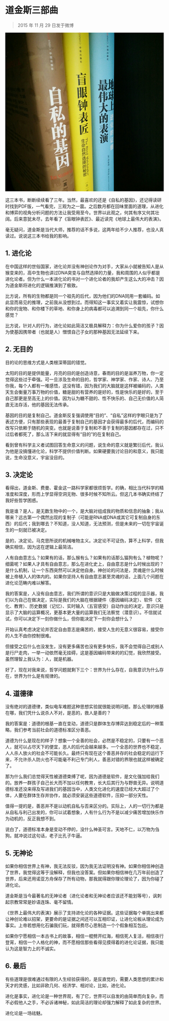 # 道金斯三部曲

> 2015 年 11 月 29 日发于微博

![alt text](image.png)

这三本书，断断续续看了三年。当然，最喜欢的还是《自私的基因》，还记得读研时找到PDF版，一气看完，三观为之一震。之后数月都在回味里面的道理，从进化和博弈的视角分析问题的方法让我受用至今。世界以此观之，何其有序又何其壮阔。后来意犹未尽，去年看了《盲眼钟表匠》、最近读完《地球上最伟大的表演》。

毫无疑问，道金斯是当代大师，推荐的话不多说，这两年给不少人推荐，也没人真读过。说说这三本书给我的影响。

## 1. 进化论
在中国这样的世俗国家，进化论并没有神创论作为对手，大家从小就被告知人是从猴变来的，高中生物也讲过DNA突变与自然选择的力量，我和周围的人似乎都是进化论者。但为什么一本进化论的书对一个进化论者的我却产生这么大的冲击？因为道金斯将进化的逻辑推演到了极致。

比方说，所有的生物都是同一个祖先的后代，因为他们的DNA同用一套编码。如此显而易见的推理，之前我从没想到过。而得知这一事实又着实让我震惊，试想你和你的宠物、和你楼下的草地、和你身上的病毒都可以追溯到同一个祖先，你什么感觉？

比方说，针对人的行为，进化论如此简洁又极具解释力：你为什么爱你的孩子？因为使基因携带者（也就是人）憎恨自己子女的那种基因无法延续下来。

## 2. 无目的
目的论的思维方式是人类根深蒂固的错觉。

太阳的目的是提供能量，月亮的目的是创造诗意，春雨的目的是滋养万物，你一定觉得这些过于牵强。可一旦涉及生命的目的，哲学家、神学家、作家、诗人、乃至你我，每个人都有一堆感悟，这没有错，因为我们的大脑就是这样被编码的，人类天生会衡量万事万物的价值，糖是甜的有营养的是好的，性是快乐的是好的，至于自己那更是至高无上的价值。因为认为糖不甜的、性不快乐的、自己无价值的人简直无法存活，他的基因无法传承。

基因的目的是复制自己。道金斯反复强调使用“目的”、“自私”这样的字眼只是为了表述方便，只有那些表现的最善于复制自己的基因才会获得最多的后代，而编码的改写只依赖于随机的突变。也就是说善于复制和不善于复制的基因都存在过，只不过后者都死了，那么活下来的就显得有“目的”的在复制自己。

看到曾有科学主义者试图回答生命意义的问题，说生命的意义就是繁衍后代，我认为他是没搞懂进化论，科学不提供价值判断。如果硬要我讨论目的和意义，我只能说，生命没意义，宇宙没目的。

## 3. 决定论
看得出，道金斯、费曼、霍金这一路科学家都很烦哲学。的确，相比当代科学的精准度和深度，形而上学显得空洞无物、很多时候不知所云。但这几本书确实终结了我好些哲学困惑。

我是谁？是人，是无数生物中的一个，是大脑对组成我的物质和信息的抽象；我从哪来？远古第一个偶然出现的复制子（可能是RNA或DNA或其它可复制自身的东西）的后代；我到哪去？不知道，没人知道，无法预测，但是未来的一切在宇宙诞生的一刻就已被决定。

是的，决定论。马克思所说的机械唯物主义。决定论不可证伪，算不上科学，但我确实相信，因为这在逻辑上最简洁。

人有自由意志么？如果有的话，那么猴有么？如果有的话那么猫狗有么？植物呢？细菌呢？如果人才具有自由意志，那么在进化史上，自由意志是什么时候出现的？是什么机制，让一个东西突然可以决定他自身。神创论的问法是，灵魂是什么时候被上帝植入人的体内的。如果你坚持人有自由意志甚至灵魂的话，上面几个问题在进化论范畴内难以解答。

我的答案是，人没有自由意志，我们所谓的意识只是大脑做决策过程的显示器，我们以为自己在做决定，实际是我们的大脑在根据硬件（基因编码决定）、软件（文化、教育）、历史数据（记忆）、实时输入（五官感受）自动作出的决定，意识只是显示了大脑的运算概况，更基本更大量的运算我们无法察觉（潜意识）。不信就试试，你可以决定下一刻你做什么，但你能决定下一刻你会想什么？

开始认真考虑决定论并否定自由意志是痛苦的，接受人生的无意义很容易，接受你的人生不由你控制很难。

但接受之后什么也没发生，没有更多痛苦也没有更多快乐，我不会觉得自己或别人是行尸走肉，一举一动依然毫无挂碍，这是基因编码带来的的幻觉，我欣然接受。虽然理智上我认为：人，就是机器。

好了，现在对我来说，哲学问题就剩下三个：世界为什么存在，自我意识为什么存在，世界为什么是有规律的。

## 4. 道德律
没有绝对的道德律，类似电车难题这种思想实验就很能说明问题。那么伦理的根基在哪，我们凭什么说杀人不对，是恶的，救人是善的？

我的答案是：道德的根基一直在变动，道德只是群体生存博弈达到稳定后的一种策略，我们参考当前社会的道德标准区分善恶。

道德为什么是现在的样子？想象一个全善的社会，必然是不稳定的，只要有一个恶人，就可以占尽天下的便宜，恶人的后代会越来越多。一个全恶的世界也不稳定，人人杀人放火的社会不可能长久。最终只有现在这个善恶并存的社会稳定的运行下来，不允许杀人防火也不可能毫不利己专门利人，善恶对错的界限也就这样被确定了。

那为什么我们总觉得天性被道德束缚了呢，因为道德是软件，是文化强加给我们的。放养一群孩子自己长大而不加以任何教育，长大后其行为与野兽无异。说明道德标准还没来得及写进我们的基因当中，人类文化进化的速度已经大大超过了个体，人要在群体生存并协作，就必须安装这些道德软件，压抑一部分天性。

值得一提的是，善恶并不是以动机自私与否来区分的。实际上，人的一切行为都是从自私与利己出发的，你可以试着想象，人有什么行为不是以减少痛苦增加快乐作为动机的，反正我想不到。

说白了，道德标准本身是变动不停的，没什么神圣可言。天地不仁，以万物为刍狗。就冲说过这句话，老子比孔子牛逼。

## 5. 无神论

如果你相信世界上有神，我无法反驳，因为我无法证明没有神。如果你相信神创造了世界，我觉得这等于没解释，但我也没答案。但如果你相信神在几万年前创造了世界，后来还用诺亚方舟保存了所有动物，那我就得跟你理论理论了，因为你碰了进化论。

道金斯是当今最著名的无神论者（进化论者和无神论者应该还不能划等号），讽刺起宗教常常是妙语连珠、毫不留情。

《世界上最伟大的表演》展示了支持进化论的各种证据。这些证据每个单挑出来都让神创论难以招架，更要命的是证据之间还可以互相印证，让进化论板从理论成为事实。上帝若想用化石骗我们玩，就得费尽心思制造一个个假象相互包庇。

如果你宁愿相信一本古书上的故事，相信一棍劈开红海，相信死人复活，相信夜行登宵，相信一个人格化的神，而不愿相信那些看得见摸得着的进化论证据，我只能认为这是智力上的不诚实。

## 6. 最后

有些道理是很难通过有限的人生经验获得的，是反直觉的，需要人类思想的累计和天才的灵感，比如非欧几何、经济学、相对论，比如，进化论。

进化是事实，进化论是一种世界观，有了它，世界可以自发的由简单而向复杂，而不必假他人之手，不必诉诸神秘，如此简洁的理论却强力解释了如此复杂的世界。

进化论是一场祛魅。